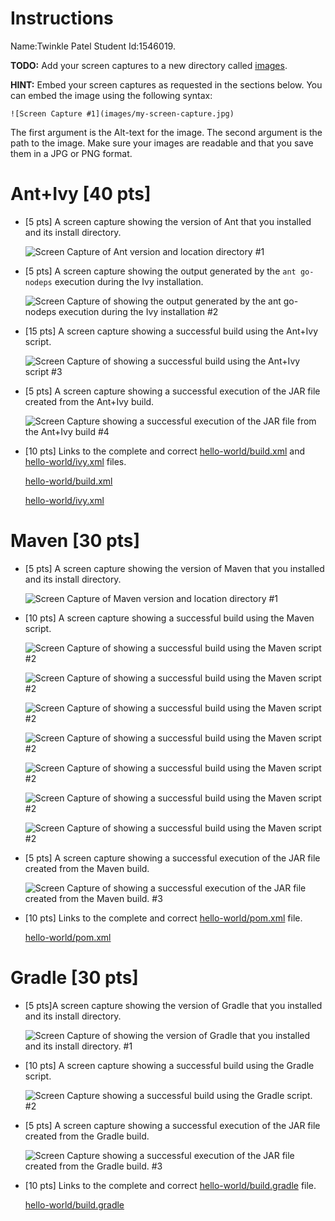 # Instructions
Name:Twinkle Patel Student Id:1546019.

**TODO:** Add your screen captures to a new directory called [images](images).

**HINT:** Embed your screen captures as requested in the sections below. You can embed the image using the following syntax:

```
![Screen Capture #1](images/my-screen-capture.jpg)
```

The first argument is the Alt-text for the image. The second argument is the path to the image. Make sure your images are readable and that you save them in a JPG or PNG format.

# Ant+Ivy [40 pts]
- [5 pts] A screen capture showing the version of Ant that you installed and its install directory.

  	 ![Screen Capture of Ant version and location directory #1](images/ant-version-dir.JPG)

- [5 pts] A screen capture showing the output generated by the `ant go-nodeps` execution during the Ivy installation.

  	 ![Screen Capture of showing the output generated by the ant go-nodeps execution during the Ivy installation #2](images/ant-go-nodeps.JPG)

- [15 pts] A screen capture showing a successful build using the Ant+Ivy script.

  	 ![Screen Capture of showing a successful build using the Ant+Ivy script #3](images/ant-ivy-script.JPG)

- [5 pts] A screen capture showing a successful execution of the JAR file created from the Ant+Ivy build.

  	 ![Screen Capture showing a successful execution of the JAR file from the Ant+Ivy build #4](images/ant-ivy-jar.JPG)

- [10 pts] Links to the complete and correct [hello-world/build.xml](hello-world/build.xml) and [hello-world/ivy.xml](hello-world/ivy.xml) files.
   
   	[hello-world/build.xml](hello-world/build.xml)


   	[hello-world/ivy.xml](hello-world/ivy.xml)

# Maven [30 pts]
- [5 pts] A screen capture showing the version of Maven that you installed and its install directory.

   ![Screen Capture of Maven version and location directory #1](images/Maven-version-directory.JPG)

- [10 pts] A screen capture showing a successful build using the Maven script.


   	![Screen Capture of showing a successful build using the Maven script #2](images/mvnbuild-1.JPG)

	![Screen Capture of showing a successful build using the Maven script #2](images/mvnbuild-2.JPG)

	![Screen Capture of showing a successful build using the Maven script #2](images/mvnbuild-3.JPG)

	![Screen Capture of showing a successful build using the Maven script #2](images/mvnbuild-4.JPG)

	![Screen Capture of showing a successful build using the Maven script #2](images/mvnbuild-5.JPG)

	![Screen Capture of showing a successful build using the Maven script #2](images/mvnbuild-6.JPG)
	
	![Screen Capture of showing a successful build using the Maven script #2](images/mvnbuild-7.JPG)




- [5 pts] A screen capture showing a successful execution of the JAR file created from the Maven build.

	![Screen Capture of showing a successful execution of the JAR file created from the Maven build. #3](images/Maven-jar.JPG)


- [10 pts] Links to the complete and correct [hello-world/pom.xml](hello-world/pom.xml) file.


  	[hello-world/pom.xml](hello-world/pom.xml)


# Gradle [30 pts]
- [5 pts]A screen capture showing the version of Gradle that you installed and its install directory.

	![Screen Capture of showing the version of Gradle that you installed and its install directory. #1](images/gradle-version-directory.JPG)

- [10 pts] A screen capture showing a successful build using the Gradle script.

	![Screen Capture showing a successful build using the Gradle script. #2](images/gradle-build-script.JPG)

- [5 pts] A screen capture showing a successful execution of the JAR file created from the Gradle build.

	![Screen Capture showing a successful execution of the JAR file created from the Gradle build. #3](images/gradle-jar.JPG)

- [10 pts] Links to the complete and correct [hello-world/build.gradle](hello-world/build.gradle) file.

	[hello-world/build.gradle](hello-world/build.gradle)
